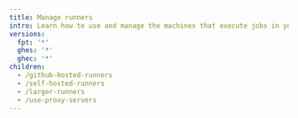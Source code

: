 ```yaml
---
title: Manage runners
intro: Learn how to use and manage the machines that execute jobs in your workflows.
versions:
  fpt: '*'
  ghes: '*'
  ghec: '*'
children:
  - /github-hosted-runners
  - /self-hosted-runners
  - /larger-runners
  - /use-proxy-servers
---
```


